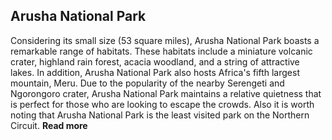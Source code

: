 ## Arusha National Park

Considering its small size (53 square miles), Arusha National Park boasts a remarkable range of habitats. These habitats include a miniature volcanic crater, highland rain forest, acacia woodland, and a string of attractive lakes. In addition, Arusha National Park also hosts Africa's fifth largest mountain, Meru. Due to the popularity of the nearby Serengeti and Ngorongoro crater, Arusha National Park maintains a relative quietness that is perfect for those who are looking to escape the crowds. Also it is worth noting that Arusha National Park is the least visited park on the Northern Circuit. __Read more__ 
